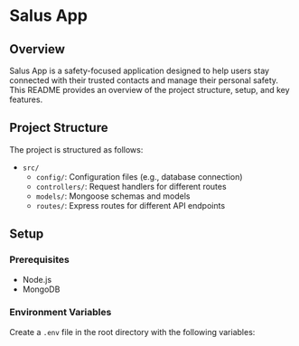 <!-- write a documentation for the project -->

# Salus App

## Overview
Salus App is a safety-focused application designed to help users stay connected with their trusted contacts and manage their personal safety. This README provides an overview of the project structure, setup, and key features.

## Project Structure
The project is structured as follows:

- `src/`
  - `config/`: Configuration files (e.g., database connection)
  - `controllers/`: Request handlers for different routes
  - `models/`: Mongoose schemas and models
  - `routes/`: Express routes for different API endpoints

## Setup

### Prerequisites
- Node.js
- MongoDB

### Environment Variables
Create a `.env` file in the root directory with the following variables:

